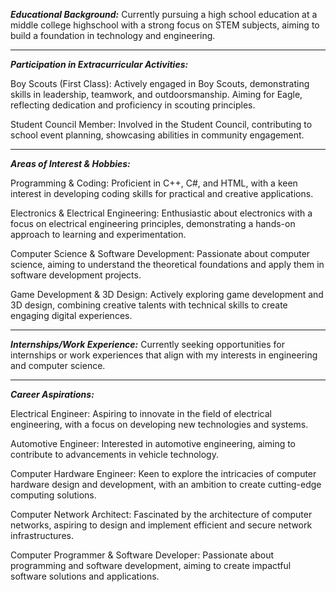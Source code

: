 ***Educational Background:*** Currently pursuing a high school education at a middle college highschool with a strong focus on STEM subjects, aiming to build a foundation in technology and engineering.

--------------------------------------------------------------------------------------------------------------------------------------------------------------------------------------------------------------
***Participation in Extracurricular Activities:***
  
  Boy Scouts (First Class): Actively engaged in Boy Scouts, demonstrating skills in leadership, teamwork, and outdoorsmanship. Aiming for Eagle, reflecting dedication and proficiency in scouting principles.
  
  Student Council Member: Involved in the Student Council, contributing to school event planning, showcasing abilities in community engagement.
  
--------------------------------------------------------------------------------------------------------------------------------------------------------------------------------------------------------------
***Areas of Interest & Hobbies:***
  
  Programming & Coding: Proficient in C++, C#, and HTML, with a keen interest in developing coding skills for practical and creative applications.
  
  Electronics & Electrical Engineering: Enthusiastic about electronics with a focus on electrical engineering principles, demonstrating a hands-on approach to learning and experimentation.
  
  Computer Science & Software Development: Passionate about computer science, aiming to understand the theoretical foundations and apply them in software development projects.
  
  Game Development & 3D Design: Actively exploring game development and 3D design, combining creative talents with technical skills to create engaging digital experiences.
  
--------------------------------------------------------------------------------------------------------------------------------------------------------------------------------------------------------------  
***Internships/Work Experience:*** Currently seeking opportunities for internships or work experiences that align with my interests in engineering and computer science.

--------------------------------------------------------------------------------------------------------------------------------------------------------------------------------------------------------------
***Career Aspirations:***
  
  Electrical Engineer: Aspiring to innovate in the field of electrical engineering, with a focus on developing new technologies and systems.
  
  Automotive Engineer: Interested in automotive engineering, aiming to contribute to advancements in vehicle technology.
  
  Computer Hardware Engineer: Keen to explore the intricacies of computer hardware design and development, with an ambition to create cutting-edge computing solutions.
  
  Computer Network Architect: Fascinated by the architecture of computer networks, aspiring to design and implement efficient and secure network infrastructures.
  
  Computer Programmer & Software Developer: Passionate about programming and software development, aiming to create impactful software solutions and applications.
